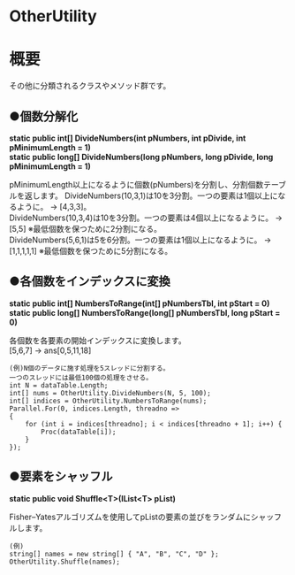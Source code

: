 # OtherUtility
**概要**
==========
その他に分類されるクラスやメソッド群です。  

●**個数分解化**
------
**static public int[] DivideNumbers(int pNumbers, int pDivide, int pMinimumLength = 1)**  
**static public long[] DivideNumbers(long pNumbers, long pDivide, long pMinimumLength = 1)**  

pMinimumLength以上になるように個数(pNumbers)を分割し、分割個数テーブルを返します。
DivideNumbers(10,3,1)は10を3分割。一つの要素は1個以上になるように。 -> [4,3,3]。  
DivideNumbers(10,3,4)は10を3分割。一つの要素は4個以上になるように。 -> [5,5] ※最低個数を保つために2分割になる。  
DivideNumbers(5,6,1)は5を6分割。一つの要素は1個以上になるように。 -> [1,1,1,1,1] ※最低個数を保つために5分割になる。  

●**各個数をインデックスに変換**
------
**static public int[] NumbersToRange(int[] pNumbersTbl, int pStart = 0)**  
**static public long[] NumbersToRange(long[] pNumbersTbl, long pStart = 0)**  

各個数を各要素の開始インデックスに変換します。  
[5,6,7] -> ans[0,5,11,18]  

    (例)N個のデータに施す処理を5スレッドに分割する。
    一つのスレッドには最低100個の処理をさせる。
    int N = dataTable.Length;
    int[] nums = OtherUtility.DivideNumbers(N, 5, 100);
    int[] indices = OtherUtility.NumbersToRange(nums);
    Parallel.For(0, indices.Length, threadno =>
    {
        for (int i = indices[threadno]; i < indices[threadno + 1]; i++) {
            Proc(dataTable[i]);
        }
    });

●**要素をシャッフル**
------
**static public void Shuffle&lt;T&gt;(IList&lt;T&gt; pList)**  

Fisher–Yatesアルゴリズムを使用してpListの要素の並びをランダムにシャッフルします。  

    (例)
    string[] names = new string[] { "A", "B", "C", "D" };
    OtherUtility.Shuffle(names);
